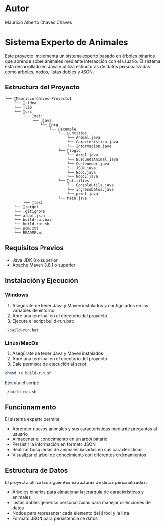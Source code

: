 # Autor
Mauricio Alberto Chaves Chaves

# Sistema Experto de Animales
Este proyecto implementa un sistema experto basado en árboles binarios que aprende sobre animales mediante interacción con el usuario. El sistema está desarrollado en Java y utiliza estructuras de datos personalizadas como arboles, nodos, listas dobles y JSON.

## Estructura del Proyecto
```
└── 📁Mauricio-Chaves-Proyecto1
    └── 📁.idea
    └── 📁lib
    └── 📁src
        └── 📁main
            └── 📁java
                └── 📁org
                    └── 📁example
                        └── 📁Entities
                            └── Animal.java
                            └── Caracteristica.java
                            └── Informacion.java
                        └── 📁logic
                            └── Arbol.java
                            └── BusquedaAnimal.java
                            └── Contenedor.java
                            └── JSON.java
                            └── Nodo.java
                            └── NodoL.java
                        └── 📁utilities
                            └── ConsoleUtils.java
                            └── ingresoDatos.java
                            └── print.java
                        └── Main.java
        └── 📁test
    └── 📁target
    └── .gitignore
    └── arbol.json
    └── build-run.bat
    └── build-run.sh
    └── pom.xml
    └── README.md
```

## Requisitos Previos

- Java JDK 8 o superior
- Apache Maven 3.8.1 o superior

## Instalación y Ejecución

### Windows
1. Asegúrate de tener Java y Maven instalados y configurados en las variables de entorno
2. Abre una terminal en el directorio del proyecto
3. Ejecuta el script build-run.bat:
```bash
.\build-run.bat
```

### Linux/MacOs
1. Asegúrate de tener Java y Maven instalados
2. Abre una terminal en el directorio del proyecto
3. Dale permisos de ejecución al script:
```bash
chmod +x build-run.sh
```
Ejecuta el script:
```bash
./build-run.sh
```

## Funcionamiento
El sistema experto permite:

- Aprender nuevos animales y sus características mediante preguntas al usuario
- Almacenar el conocimiento en un árbol binario
- Persistir la información en formato JSON
- Realizar búsquedas de animales basadas en sus características
- Visualizar el árbol de conocimiento con diferentes ordenamientos

## Estructura de Datos
El proyecto utiliza las siguientes estructuras de datos personalizadas:

- Árboles binarios para almacenar la jerarquía de características y animales
- Listas dobles generics personalizadas para manejar colecciones de datos 
- Nodos para representar cada elemento del árbol y la lista
- Formato JSON para persistencia de datos